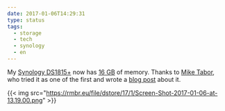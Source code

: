 ```yaml
---
date: 2017-01-06T14:29:31
type: status
tags:
  - storage
  - tech
  - synology
  - en
---
```


My [Synology DS1815+](https://www.synology.com/en-global/products/DS1815+) now has [16 GB](https://www.alternate.de/Crucial/SO-DIMM-16GB-DDR3-1600-Mac-Kit-Arbeitsspeicher/html/product/1080357) of memory. Thanks to [Mike Tabor](https://miketabor.com/about/), who tried it as one of the first and wrote a [blog post](https://miketabor.com/how-to-upgrade-synology-ds1815-16gb-ram/) about it.

{{< img src="https://rmbr.eu/file/dstore/17/1/Screen-Shot-2017-01-06-at-13.19.00.png" >}}
